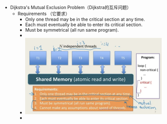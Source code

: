 - Dijkstra's Mutual Exclusion Problem（Dijkstra的互斥问题）
	- Requirements （它要求）
		- Only one thread may be in the critical section at any time.
		- Each must eventually be able to enter its critical section.
		- Must be symmetrical (all run same program).
		-
		- ![image.png](../assets/image_1670250795719_0.png)
		-